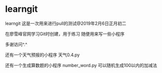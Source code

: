 # learngit
learngit   这是一次用来进行pull的测试@2019年2月6日正月初二

在廖雪峰官网学习Git时创建，用于练习 随便用来写一些小程序

多谢访问^.^ 

还有一个天气预报的小程序 天气0.4.py

还有一个生成算数题的小程序  number_word.py 可以随机生成100以内的加减法
